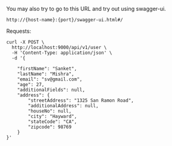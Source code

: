 You may also try to go to this URL and try out using swagger-ui.
```
http://{host-name}:{port}/swagger-ui.html#/
```

Requests:

``` 
curl -X POST \
  http://localhost:9000/api/v1/user \
  -H 'Content-Type: application/json' \
  -d '{

    "firstName": "Sanket",
    "lastName": "Mishra",
    "email": "sv@gmail.com",
    "age": 27,
    "additionalFields": null,
    "address": {
        "streetAddress": "1325 San Ramon Road",
        "additionalAddress": null,
        "houseNo": null,
        "city": "Hayward",
        "stateCode": "CA",
        "zipcode": 98769
    }
}'
```
